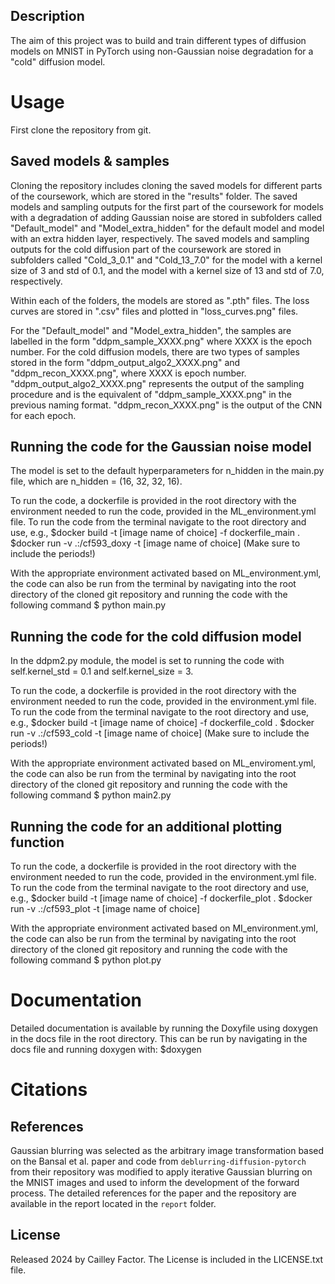 ## Description
The aim of this project was to build and train different types of diffusion models on MNIST in PyTorch using non-Gaussian noise degradation for a "cold" diffusion model.

# Usage
First clone the repository from git.

## Saved models & samples
Cloning the repository includes cloning the saved models for different parts of the coursework,
which are stored in the "results" folder.
The saved models and sampling outputs for the first part of the coursework for models with a degradation of adding Gaussian noise are stored in subfolders called "Default_model" and "Model_extra_hidden" for the default model and model with an extra hidden layer, respectively.
The saved models and sampling outputs for the cold diffusion part of the coursework are stored in subfolders called "Cold_3_0.1" and "Cold_13_7.0" for the model with a kernel size of 3 and std of 0.1, and the model with a kernel size of 13 and std of 7.0, respectively.

Within each of the folders, the models are stored as ".pth" files.
The loss curves are stored in ".csv" files and plotted in "loss_curves.png" files.

For the "Default_model" and "Model_extra_hidden", the samples are labelled in the form "ddpm_sample_XXXX.png" where XXXX is the epoch number.
For the cold diffusion models, there are two types of samples stored in the form "ddpm_output_algo2_XXXX.png" and "ddpm_recon_XXXX.png",
where XXXX is epoch number. "ddpm_output_algo2_XXXX.png" represents the output of the sampling procedure and is the equivalent of
"ddpm_sample_XXXX.png" in the previous naming format. "ddpm_recon_XXXX.png" is the output of the CNN for each epoch.

## Running the code for the Gaussian noise model
The model is set to the default hyperparameters for n_hidden in the main.py file, which are n_hidden = (16, 32, 32, 16).

To run the code, a dockerfile is provided in the root directory with the environment needed to run the code, provided in the ML_environment.yml file.
To run the code from the terminal navigate to the root directory and use, e.g.,
$docker build -t [image name of choice] -f dockerfile_main .
$docker run -v .:/cf593_doxy -t [image name of choice]
(Make sure to include the periods!)

With the appropriate environment activated based on ML_environment.yml, the code can also be run from the terminal
by navigating into the root directory of the cloned git repository and running the code with the following command
$ python main.py

## Running the code for the cold diffusion model
In the ddpm2.py module, the model is set to running the code with self.kernel_std = 0.1
and self.kernel_size = 3.

To run the code, a dockerfile is provided in the root directory with the environment needed to run the code, provided in the environment.yml file.
To run the code from the terminal navigate to the root directory and use, e.g.,
$docker build -t [image name of choice] -f dockerfile_cold .
$docker run -v .:/cf593_cold -t [image name of choice]
(Make sure to include the periods!)

With the appropriate environment activated based on ML_enviroment.yml, the code can also be run from the terminal
by navigating into the root directory of the cloned git repository and running the code with the following command
$ python main2.py

## Running the code for an additional plotting function
To run the code, a dockerfile is provided in the root directory with the environment needed to run the code, provided in the environment.yml file.
To run the code from the terminal navigate to the root directory and use, e.g.,
$docker build -t [image name of choice] -f dockerfile_plot .
$docker run -v .:/cf593_plot -t [image name of choice]

With the appropriate environment activated based on MI_environment.yml, the code can also be run from the terminal
by navigating into the root directory of the cloned git repository and running the code with the following command
$ python plot.py

# Documentation
Detailed documentation is available by running the Doxyfile using doxygen in the docs file in the root directory.
This can be run by navigating in the docs file and running doxygen with:
$doxygen

# Citations
## References
Gaussian blurring was selected as the arbitrary image transformation based on the Bansal et al. paper and code from `deblurring-diffusion-pytorch` from their repository was modified to apply iterative Gaussian blurring on the MNIST images and used to inform the development of the forward process. The detailed references for the paper and the repository are available in the report located in the `report` folder.

## License
Released 2024 by Cailley Factor.
The License is included in the LICENSE.txt file.
